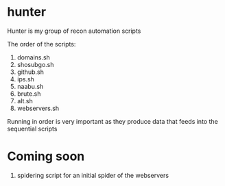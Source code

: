 # hunter

Hunter is my group of recon automation scripts

The order of the scripts:

1. domains.sh
2. shosubgo.sh
3. github.sh
4. ips.sh
5. naabu.sh
6. brute.sh
7. alt.sh
8. webservers.sh

Running in order is very important as they produce data that feeds into the sequential scripts


# Coming soon

1. spidering script for an initial spider of the webservers
